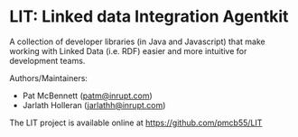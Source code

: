 # LIT: Linked data Integration Agentkit
A collection of developer libraries (in Java and Javascript) that make working with Linked Data (i.e. RDF) easier and more intuitive for development teams.

Authors/Maintainers: 
- Pat McBennett (patm@inrupt.com)
- Jarlath Holleran (jarlathh@inrupt.com)

The LIT project is available online at https://github.com/pmcb55/LIT
